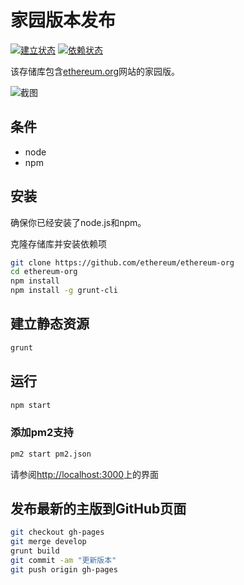 # 家园版本发布

[![建立状态][travis-image]][travis-url] [![依赖状态][dep-image]][dep-url]

该存储库包含[ethereum.org][1]网站的家园版。

![截图](https://cloud.githubusercontent.com/assets/112898/15186824/f2c9ba56-1774-11e6-944b-8309c6b9114e.png "截图")

## 条件

* node
* npm

## 安装

确保你已经安装了node.js和npm。

克隆存储库并安装依赖项

```bash
git clone https://github.com/ethereum/ethereum-org
cd ethereum-org
npm install
npm install -g grunt-cli
```

## 建立静态资源

```bash
grunt
```

## 运行

```bash
npm start
```

### 添加pm2支持

```bash
pm2 start pm2.json
```
请参阅<http://localhost:3000>上的界面

## 发布最新的主版到GitHub页面

```bash
git checkout gh-pages
git merge develop
grunt build
git commit -am "更新版本"
git push origin gh-pages
```

[travis-image]:https://travis-ci.org/ethereum/ethereum-org.svg
[travis-url]: https://travis-ci.org/ethereum/ethereum-org
[dep-image]: https://david-dm.org/ethereum/ethereum-org.svg
[dep-url]: https://david-dm.org/ethereum/ethereum-org

[1]: https://ethereum.org/